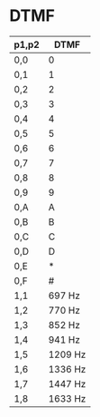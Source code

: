 # DTMF

| p1,p2 | DTMF    |
|-------|---------|
| 0,0   | 0       |
| 0,1   | 1       |
| 0,2   | 2       |
| 0,3   | 3       |
| 0,4   | 4       |
| 0,5   | 5       |
| 0,6   | 6       |
| 0,7   | 7       |
| 0,8   | 8       |
| 0,9   | 9       |
| 0,A   | A       |
| 0,B   | B       |
| 0,C   | C       |
| 0,D   | D       |
| 0,E   | *       |
| 0,F   | #       |
| 1,1   | 697 Hz  |
| 1,2   | 770 Hz  |
| 1,3   | 852 Hz  |
| 1,4   | 941 Hz  |
| 1,5   | 1209 Hz |
| 1,6   | 1336 Hz |
| 1,7   | 1447 Hz |
| 1,8   | 1633 Hz |
